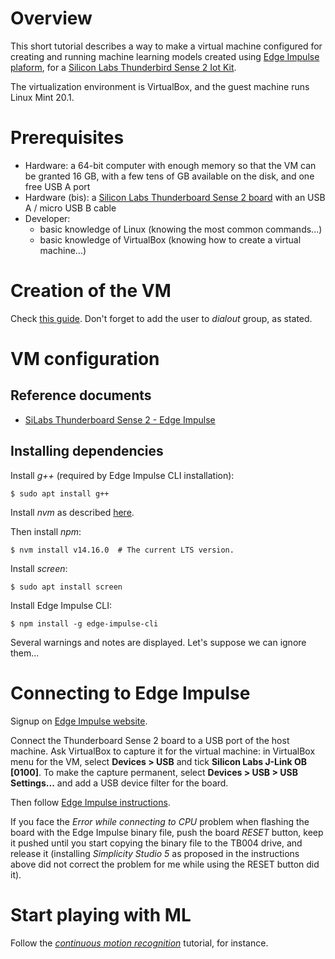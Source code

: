 # Overview

This short tutorial describes a way to make a virtual machine configured for creating and running machine learning models created using [Edge Impulse plaform](https://www.edgeimpulse.com/), for a [Silicon Labs Thunderbird Sense 2 Iot Kit](https://www.silabs.com/development-tools/thunderboard/thunderboard-sense-two-kit).

The virtualization environment is VirtualBox, and the guest machine runs Linux Mint 20.1.

# Prerequisites

* Hardware: a 64-bit computer with enough memory so that the VM can be granted 16 GB, with a few tens of GB available on the disk, and one free USB A port
* Hardware (bis): a [Silicon Labs Thunderboard Sense 2 board](https://www.silabs.com/development-tools/thunderboard/thunderboard-sense-two-kit) with an USB A / micro USB B cable
* Developer:
    * basic knowledge of Linux (knowing the most common commands...)
    * basic knowledge of VirtualBox (knowing how to create a virtual machine...)

# Creation of the VM

Check [this guide](https://github.com/PascalBod/lm20.1-vm). Don't forget to add the user to *dialout* group, as stated.

# VM configuration

## Reference documents

* [SiLabs Thunderboard Sense 2 - Edge Impulse](https://docs.edgeimpulse.com/docs/silabs-thunderboard-sense-2)

## Installing dependencies

Install *g++* (required by Edge Impulse CLI installation):

```shell
$ sudo apt install g++
```

Install *nvm* as described [here](https://github.com/nvm-sh/nvm).

Then install *npm*:

```shell
$ nvm install v14.16.0  # The current LTS version.
```

Install *screen*:

```shell
$ sudo apt install screen
```

Install Edge Impulse CLI:

```shell
$ npm install -g edge-impulse-cli
```

Several warnings and notes are displayed. Let's suppose we can ignore them...

# Connecting to Edge Impulse

Signup on [Edge Impulse website](https://studio.edgeimpulse.com/signup).

Connect the Thunderboard Sense 2 board to a USB port of the host machine. Ask VirtualBox to capture it for the virtual machine: in VirtualBox menu for the VM, select **Devices > USB** and tick **Silicon Labs J-Link OB [0100]**. To make the capture permanent, select **Devices > USB > USB Settings...** and add a USB device filter for the board.

Then follow [Edge Impulse instructions](https://docs.edgeimpulse.com/docs/silabs-thunderboard-sense-2#connecting-to-edge-impulse).


If you face the *Error while connecting to CPU* problem when flashing the board with the Edge Impulse binary file, push the board *RESET* button, keep it pushed until you start copying the binary file to the TB004 drive, and release it (installing *Simplicity Studio 5* as proposed in the instructions above did not correct the problem for me while using the RESET button did it).

# Start playing with ML

Follow the [*continuous motion recognition*](https://docs.edgeimpulse.com/docs/continuous-motion-recognition) tutorial, for instance.